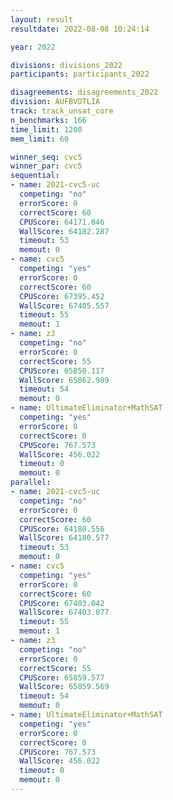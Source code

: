 ```yaml
---
layout: result
resultdate: 2022-08-08 10:24:14

year: 2022

divisions: divisions_2022
participants: participants_2022

disagreements: disagreements_2022
division: AUFBVDTLIA
track: track_unsat_core
n_benchmarks: 166
time_limit: 1200
mem_limit: 60

winner_seq: cvc5
winner_par: cvc5
sequential:
- name: 2021-cvc5-uc
  competing: "no"
  errorScore: 0
  correctScore: 60
  CPUScore: 64171.046
  WallScore: 64182.287
  timeout: 53
  memout: 0
- name: cvc5
  competing: "yes"
  errorScore: 0
  correctScore: 60
  CPUScore: 67395.452
  WallScore: 67405.557
  timeout: 55
  memout: 1
- name: z3
  competing: "no"
  errorScore: 0
  correctScore: 55
  CPUScore: 65850.117
  WallScore: 65862.989
  timeout: 54
  memout: 0
- name: UltimateEliminator+MathSAT
  competing: "yes"
  errorScore: 0
  correctScore: 0
  CPUScore: 767.573
  WallScore: 456.022
  timeout: 0
  memout: 0
parallel:
- name: 2021-cvc5-uc
  competing: "no"
  errorScore: 0
  correctScore: 60
  CPUScore: 64180.556
  WallScore: 64180.577
  timeout: 53
  memout: 0
- name: cvc5
  competing: "yes"
  errorScore: 0
  correctScore: 60
  CPUScore: 67403.042
  WallScore: 67403.077
  timeout: 55
  memout: 1
- name: z3
  competing: "no"
  errorScore: 0
  correctScore: 55
  CPUScore: 65859.577
  WallScore: 65859.569
  timeout: 54
  memout: 0
- name: UltimateEliminator+MathSAT
  competing: "yes"
  errorScore: 0
  correctScore: 0
  CPUScore: 767.573
  WallScore: 456.022
  timeout: 0
  memout: 0
---
```

